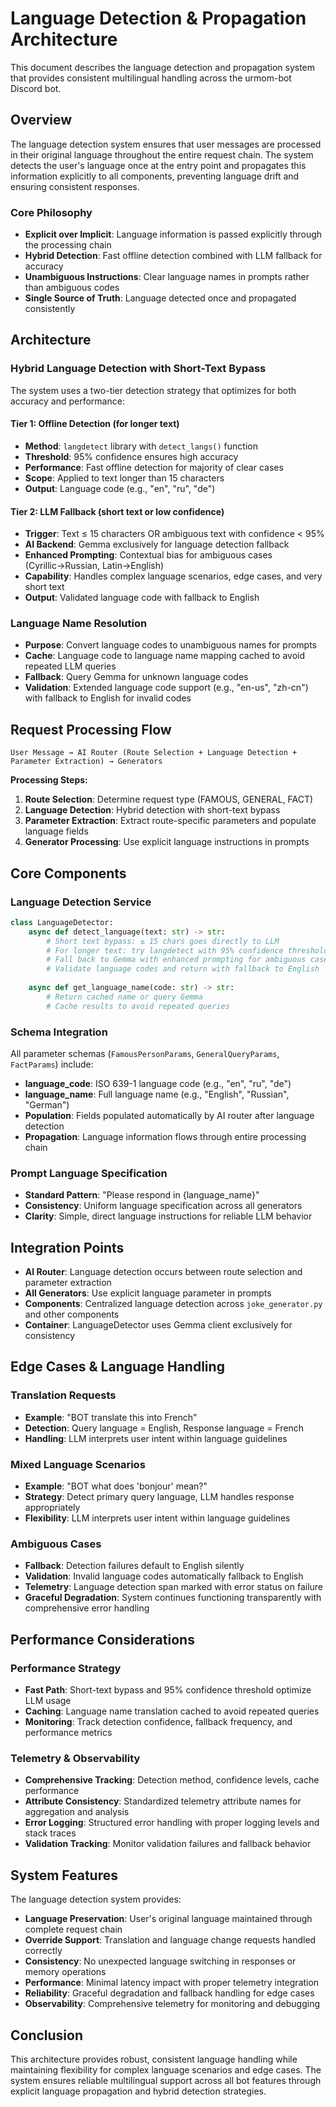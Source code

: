 # Language Detection & Propagation Architecture

This document describes the language detection and propagation system that provides consistent multilingual handling across the urmom-bot Discord bot.

## Overview

The language detection system ensures that user messages are processed in their original language throughout the entire request chain. The system detects the user's language once at the entry point and propagates this information explicitly to all components, preventing language drift and ensuring consistent responses.

### Core Philosophy
- **Explicit over Implicit**: Language information is passed explicitly through the processing chain
- **Hybrid Detection**: Fast offline detection combined with LLM fallback for accuracy
- **Unambiguous Instructions**: Clear language names in prompts rather than ambiguous codes
- **Single Source of Truth**: Language detected once and propagated consistently

## Architecture

### Hybrid Language Detection with Short-Text Bypass

The system uses a two-tier detection strategy that optimizes for both accuracy and performance:

#### Tier 1: Offline Detection (for longer text)
- **Method**: `langdetect` library with `detect_langs()` function
- **Threshold**: 95% confidence ensures high accuracy
- **Performance**: Fast offline detection for majority of clear cases
- **Scope**: Applied to text longer than 15 characters
- **Output**: Language code (e.g., "en", "ru", "de")

#### Tier 2: LLM Fallback (short text or low confidence)
- **Trigger**: Text ≤ 15 characters OR ambiguous text with confidence < 95%
- **AI Backend**: Gemma exclusively for language detection fallback
- **Enhanced Prompting**: Contextual bias for ambiguous cases (Cyrillic→Russian, Latin→English)
- **Capability**: Handles complex language scenarios, edge cases, and very short text
- **Output**: Validated language code with fallback to English

### Language Name Resolution
- **Purpose**: Convert language codes to unambiguous names for prompts
- **Cache**: Language code to language name mapping cached to avoid repeated LLM queries
- **Fallback**: Query Gemma for unknown language codes
- **Validation**: Extended language code support (e.g., "en-us", "zh-cn") with fallback to English for invalid codes

## Request Processing Flow

```
User Message → AI Router (Route Selection + Language Detection + Parameter Extraction) → Generators
```

**Processing Steps:**
1. **Route Selection**: Determine request type (FAMOUS, GENERAL, FACT)
2. **Language Detection**: Hybrid detection with short-text bypass
3. **Parameter Extraction**: Extract route-specific parameters and populate language fields
4. **Generator Processing**: Use explicit language instructions in prompts

## Core Components

### Language Detection Service
```python
class LanguageDetector:
    async def detect_language(text: str) -> str:
        # Short text bypass: ≤ 15 chars goes directly to LLM
        # For longer text: try langdetect with 95% confidence threshold
        # Fall back to Gemma with enhanced prompting for ambiguous cases
        # Validate language codes and return with fallback to English
    
    async def get_language_name(code: str) -> str:
        # Return cached name or query Gemma
        # Cache results to avoid repeated queries
```

### Schema Integration
All parameter schemas (`FamousPersonParams`, `GeneralQueryParams`, `FactParams`) include:
- **language_code**: ISO 639-1 language code (e.g., "en", "ru", "de")
- **language_name**: Full language name (e.g., "English", "Russian", "German")
- **Population**: Fields populated automatically by AI router after language detection
- **Propagation**: Language information flows through entire processing chain

### Prompt Language Specification
- **Standard Pattern**: "Please respond in {language_name}"
- **Consistency**: Uniform language specification across all generators
- **Clarity**: Simple, direct language instructions for reliable LLM behavior

## Integration Points

- **AI Router**: Language detection occurs between route selection and parameter extraction
- **All Generators**: Use explicit language parameter in prompts
- **Components**: Centralized language detection across `joke_generator.py` and other components
- **Container**: LanguageDetector uses Gemma client exclusively for consistency

## Edge Cases & Language Handling

### Translation Requests
- **Example**: "BOT translate this into French"
- **Detection**: Query language = English, Response language = French
- **Handling**: LLM interprets user intent within language guidelines

### Mixed Language Scenarios
- **Example**: "BOT what does 'bonjour' mean?"
- **Strategy**: Detect primary query language, LLM handles response appropriately
- **Flexibility**: LLM interprets user intent within language guidelines

### Ambiguous Cases
- **Fallback**: Detection failures default to English silently
- **Validation**: Invalid language codes automatically fallback to English
- **Telemetry**: Language detection span marked with error status on failure
- **Graceful Degradation**: System continues functioning transparently with comprehensive error handling

## Performance Considerations

### Performance Strategy
- **Fast Path**: Short-text bypass and 95% confidence threshold optimize LLM usage
- **Caching**: Language name translation cached to avoid repeated queries
- **Monitoring**: Track detection confidence, fallback frequency, and performance metrics

### Telemetry & Observability
- **Comprehensive Tracking**: Detection method, confidence levels, cache performance
- **Attribute Consistency**: Standardized telemetry attribute names for aggregation and analysis
- **Error Logging**: Structured error handling with proper logging levels and stack traces
- **Validation Tracking**: Monitor validation failures and fallback behavior

## System Features

The language detection system provides:

- **Language Preservation**: User's original language maintained through complete request chain
- **Override Support**: Translation and language change requests handled correctly
- **Consistency**: No unexpected language switching in responses or memory operations
- **Performance**: Minimal latency impact with proper telemetry integration
- **Reliability**: Graceful degradation and fallback handling for edge cases
- **Observability**: Comprehensive telemetry for monitoring and debugging

## Conclusion

This architecture provides robust, consistent language handling while maintaining flexibility for complex language scenarios and edge cases. The system ensures reliable multilingual support across all bot features through explicit language propagation and hybrid detection strategies.